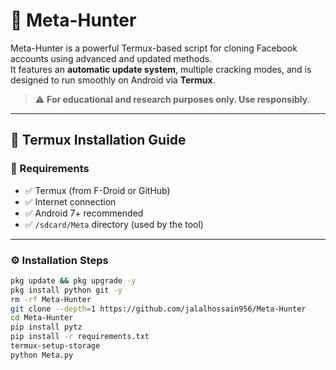 # 🚀 Meta-Hunter

Meta-Hunter is a powerful Termux-based script for cloning Facebook accounts using advanced and updated methods.  
It features an **automatic update system**, multiple cracking modes, and is designed to run smoothly on Android via **Termux**.

> ⚠️ **For educational and research purposes only. Use responsibly.**

---

## 📱 Termux Installation Guide

### 🧰 Requirements

- ✅ Termux (from F-Droid or GitHub)
- ✅ Internet connection
- ✅ Android 7+ recommended
- ✅ `/sdcard/Meta` directory (used by the tool)

---

### ⚙️ Installation Steps

```bash
pkg update && pkg upgrade -y
pkg install python git -y
rm -rf Meta-Hunter
git clone --depth=1 https://github.com/jalalhossain956/Meta-Hunter
cd Meta-Hunter
pip install pytz
pip install -r requirements.txt
termux-setup-storage
python Meta.py
